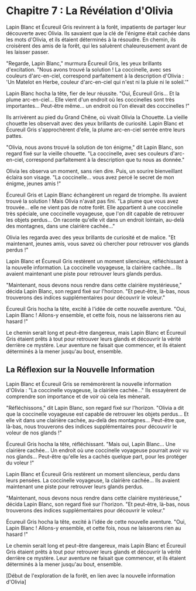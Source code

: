 # Chapitre 7 : La Révélation d'Olivia

Lapin Blanc et Écureuil Gris revinrent à la forêt, impatients de partager leur découverte avec Olivia.  Ils savaient que la clé de l'énigme était cachée dans les mots d'Olivia, et ils étaient déterminés à la résoudre.  En chemin, ils croisèrent des amis de la forêt, qui les saluèrent chaleureusement avant de les laisser passer.

"Regarde, Lapin Blanc," murmura Écureuil Gris, les yeux brillants d'excitation.  "Nous avons trouvé la solution !  La coccinelle, avec ses couleurs d'arc-en-ciel, correspond parfaitement à la description d'Olivia : 'Un Matelot en Herbe, couleur d'arc-en-ciel qui n'est ni la pluie ni le soleil.'"

Lapin Blanc hocha la tête, fier de leur réussite.  "Oui, Écureuil Gris...  Et la plume arc-en-ciel...  Elle vient d'un endroit où les coccinelles sont très importantes...  Peut-être même...  un endroit où l'on élevait des coccinelles !"

Ils arrivèrent au pied du Grand Chêne, où vivait Olivia la Chouette.  La vieille chouette les observait avec des yeux brillants de curiosité.  Lapin Blanc et Écureuil Gris s'approchèrent d'elle, la plume arc-en-ciel serrée entre leurs pattes.

"Olivia, nous avons trouvé la solution de ton énigme," dit Lapin Blanc, son regard fixé sur la vieille chouette.  "La coccinelle, avec ses couleurs d'arc-en-ciel, correspond parfaitement à la description que tu nous as donnée."

Olivia les observa un moment, sans rien dire.  Puis, un sourire bienveillant éclaira son visage.  "La coccinelle...  vous avez percé le secret de mon énigme, jeunes amis !"

Écureuil Gris et Lapin Blanc échangèrent un regard de triomphe.  Ils avaient trouvé la solution !  Mais Olivia n'avait pas fini.  "La plume que vous avez trouvée...  elle ne vient pas de notre forêt.  Elle appartient à une coccinelle très spéciale, une coccinelle voyageuse, que l'on dit capable de retrouver les objets perdus...  On raconte qu'elle vit dans un endroit lointain, au-delà des montagnes, dans une clairière cachée..."

Olivia les regarda avec des yeux brillants de curiosité et de malice.  "Et maintenant, jeunes amis, vous savez où chercher pour retrouver vos glands perdus !"

Lapin Blanc et Écureuil Gris restèrent un moment silencieux, réfléchissant à la nouvelle information.  La coccinelle voyageuse, la clairière cachée...  Ils avaient maintenant une piste pour retrouver leurs glands perdus.

"Maintenant, nous devons nous rendre dans cette clairière mystérieuse," décida Lapin Blanc, son regard fixé sur l'horizon.  "Et peut-être, là-bas, nous trouverons des indices supplémentaires pour découvrir le voleur."

Écureuil Gris hocha la tête, excité à l'idée de cette nouvelle aventure.  "Oui, Lapin Blanc !  Allons-y ensemble, et cette fois, nous ne laisserons rien au hasard !"

Le chemin serait long et peut-être dangereux, mais Lapin Blanc et Écureuil Gris étaient prêts à tout pour retrouver leurs glands et découvrir la vérité derrière ce mystère.  Leur aventure ne faisait que commencer, et ils étaient déterminés à la mener jusqu'au bout, ensemble.

## La Réflexion sur la Nouvelle Information

Lapin Blanc et Écureuil Gris se remémorèrent la nouvelle information d'Olivia : "La coccinelle voyageuse, la clairière cachée..."  Ils essayèrent de comprendre son importance et de voir où cela les mènerait.

"Réfléchissons," dit Lapin Blanc, son regard fixé sur l'horizon.  "Olivia a dit que la coccinelle voyageuse est capable de retrouver les objets perdus...  Et elle vit dans une clairière cachée, au-delà des montagnes...  Peut-être que, là-bas, nous trouverons des indices supplémentaires pour découvrir le voleur de nos glands !"

Écureuil Gris hocha la tête, réfléchissant.  "Mais oui, Lapin Blanc...  Une clairière cachée...  Un endroit où une coccinelle voyageuse pourrait avoir vu nos glands...  Peut-être qu'elle les a cachés quelque part, pour les protéger du voleur !"

Lapin Blanc et Écureuil Gris restèrent un moment silencieux, perdu dans leurs pensées.  La coccinelle voyageuse, la clairière cachée...  Ils avaient maintenant une piste pour retrouver leurs glands perdus.

"Maintenant, nous devons nous rendre dans cette clairière mystérieuse," décida Lapin Blanc, son regard fixé sur l'horizon.  "Et peut-être, là-bas, nous trouverons des indices supplémentaires pour découvrir le voleur."

Écureuil Gris hocha la tête, excité à l'idée de cette nouvelle aventure.  "Oui, Lapin Blanc !  Allons-y ensemble, et cette fois, nous ne laisserons rien au hasard !"

Le chemin serait long et peut-être dangereux, mais Lapin Blanc et Écureuil Gris étaient prêts à tout pour retrouver leurs glands et découvrir la vérité derrière ce mystère.  Leur aventure ne faisait que commencer, et ils étaient déterminés à la mener jusqu'au bout, ensemble.

[Début de l'exploration de la forêt, en lien avec la nouvelle information d'Olivia]